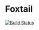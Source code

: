 # Foxtail

[![Build Status](https://github.com/takaymmt/Foxtail.jl/actions/workflows/CI.yml/badge.svg?branch=main)](https://github.com/takaymmt/Foxtail.jl/actions/workflows/CI.yml?query=branch%3Amain)
